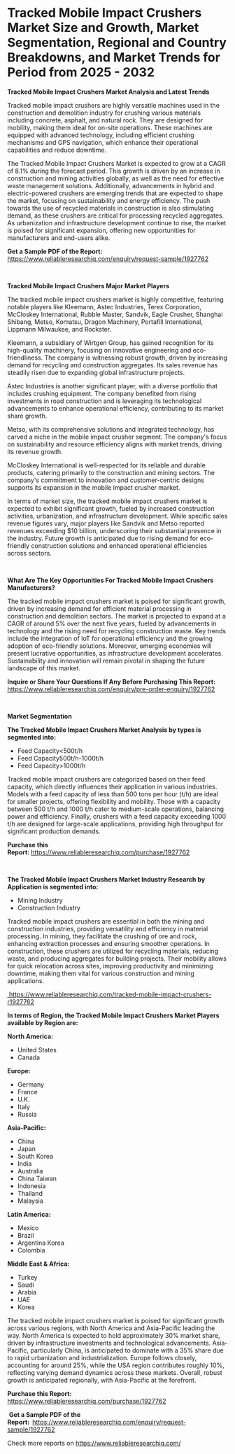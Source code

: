 <p><h1>Tracked Mobile Impact Crushers Market Size and Growth, Market Segmentation, Regional and Country Breakdowns, and Market Trends for Period from 2025 -  2032</h1></p><p><strong>Tracked Mobile Impact Crushers Market Analysis and Latest Trends</strong></p>
<p><p>Tracked mobile impact crushers are highly versatile machines used in the construction and demolition industry for crushing various materials including concrete, asphalt, and natural rock. They are designed for mobility, making them ideal for on-site operations. These machines are equipped with advanced technology, including efficient crushing mechanisms and GPS navigation, which enhance their operational capabilities and reduce downtime.</p><p>The Tracked Mobile Impact Crushers Market is expected to grow at a CAGR of 8.1% during the forecast period. This growth is driven by an increase in construction and mining activities globally, as well as the need for effective waste management solutions. Additionally, advancements in hybrid and electric-powered crushers are emerging trends that are expected to shape the market, focusing on sustainability and energy efficiency. The push towards the use of recycled materials in construction is also stimulating demand, as these crushers are critical for processing recycled aggregates. As urbanization and infrastructure development continue to rise, the market is poised for significant expansion, offering new opportunities for manufacturers and end-users alike.</p></p>
<p><strong>Get a Sample PDF of the Report:&nbsp;</strong> <a href="https://www.reliableresearchiq.com/enquiry/request-sample/1927762?utm_campaign=3318&utm_medium=2&utm_source=Github&utm_content=ia&utm_term=28032025&utm_id=tracked-mobile-impact-crushers">https://www.reliableresearchiq.com/enquiry/request-sample/1927762</a></p>
<p>&nbsp;</p>
<p><strong>Tracked Mobile Impact Crushers Major Market Players</strong></p>
<p><p>The tracked mobile impact crushers market is highly competitive, featuring notable players like Kleemann, Astec Industries, Terex Corporation, McCloskey International, Rubble Master, Sandvik, Eagle Crusher, Shanghai Shibang, Metso, Komatsu, Dragon Machinery, Portafill International, Lippmann Milwaukee, and Rockster. </p><p>Kleemann, a subsidiary of Wirtgen Group, has gained recognition for its high-quality machinery, focusing on innovative engineering and eco-friendliness. The company is witnessing robust growth, driven by increasing demand for recycling and construction aggregates. Its sales revenue has steadily risen due to expanding global infrastructure projects.</p><p>Astec Industries is another significant player, with a diverse portfolio that includes crushing equipment. The company benefited from rising investments in road construction and is leveraging its technological advancements to enhance operational efficiency, contributing to its market share growth.</p><p>Metso, with its comprehensive solutions and integrated technology, has carved a niche in the mobile impact crusher segment. The company's focus on sustainability and resource efficiency aligns with market trends, driving its revenue growth. </p><p>McCloskey International is well-respected for its reliable and durable products, catering primarily to the construction and mining sectors. The company's commitment to innovation and customer-centric designs supports its expansion in the mobile impact crusher market.</p><p>In terms of market size, the tracked mobile impact crushers market is expected to exhibit significant growth, fueled by increased construction activities, urbanization, and infrastructure development. While specific sales revenue figures vary, major players like Sandvik and Metso reported revenues exceeding $10 billion, underscoring their substantial presence in the industry. Future growth is anticipated due to rising demand for eco-friendly construction solutions and enhanced operational efficiencies across sectors.</p></p>
<p>&nbsp;</p>
<p><strong>What Are The Key Opportunities For Tracked Mobile Impact Crushers Manufacturers?</strong></p>
<p><p>The tracked mobile impact crushers market is poised for significant growth, driven by increasing demand for efficient material processing in construction and demolition sectors. The market is projected to expand at a CAGR of around 5% over the next five years, fueled by advancements in technology and the rising need for recycling construction waste. Key trends include the integration of IoT for operational efficiency and the growing adoption of eco-friendly solutions. Moreover, emerging economies will present lucrative opportunities, as infrastructure development accelerates. Sustainability and innovation will remain pivotal in shaping the future landscape of this market.</p></p>
<p><strong>Inquire or Share Your Questions If Any Before Purchasing This Report:</strong> <a href="https://www.reliableresearchiq.com/enquiry/pre-order-enquiry/1927762?utm_campaign=3318&utm_medium=2&utm_source=Github&utm_content=ia&utm_term=28032025&utm_id=tracked-mobile-impact-crushers">https://www.reliableresearchiq.com/enquiry/pre-order-enquiry/1927762</a></p>
<p>&nbsp;</p>
<p><strong>Market Segmentation</strong></p>
<p><strong>The Tracked Mobile Impact Crushers Market Analysis by types is segmented into:</strong></p>
<p><ul><li>Feed Capacity<500t/h</li><li>Feed Capacity500t/h-1000t/h</li><li>Feed Capacity>1000t/h</li></ul></p>
<p><p>Tracked mobile impact crushers are categorized based on their feed capacity, which directly influences their application in various industries. Models with a feed capacity of less than 500 tons per hour (t/h) are ideal for smaller projects, offering flexibility and mobility. Those with a capacity between 500 t/h and 1000 t/h cater to medium-scale operations, balancing power and efficiency. Finally, crushers with a feed capacity exceeding 1000 t/h are designed for large-scale applications, providing high throughput for significant production demands.</p></p>
<p><strong>Purchase this Report:&nbsp;</strong><a href="https://www.reliableresearchiq.com/purchase/1927762?utm_campaign=3318&utm_medium=2&utm_source=Github&utm_content=ia&utm_term=28032025&utm_id=tracked-mobile-impact-crushers">https://www.reliableresearchiq.com/purchase/1927762</a></p>
<p>&nbsp;</p>
<p><strong>The Tracked Mobile Impact Crushers Market Industry Research by Application is segmented into:</strong></p>
<p><ul><li>Mining Industry</li><li>Construction Industry</li></ul></p>
<p><p>Tracked mobile impact crushers are essential in both the mining and construction industries, providing versatility and efficiency in material processing. In mining, they facilitate the crushing of ore and rock, enhancing extraction processes and ensuring smoother operations. In construction, these crushers are utilized for recycling materials, reducing waste, and producing aggregates for building projects. Their mobility allows for quick relocation across sites, improving productivity and minimizing downtime, making them vital for various construction and mining applications.</p></p>
<p><a href="https://www.reliableresearchiq.com/tracked-mobile-impact-crushers-r1927762?utm_campaign=3318&utm_medium=2&utm_source=Github&utm_content=ia&utm_term=28032025&utm_id=tracked-mobile-impact-crushers">&nbsp;https://www.reliableresearchiq.com/tracked-mobile-impact-crushers-r1927762</a></p>
<p><strong>In terms of Region, the Tracked Mobile Impact Crushers Market Players available by Region are:</strong></p>
<p>
    <p> <strong> North America: </strong>
        <ul>
            <li>United States</li>
            <li>Canada</li>
        </ul>
        </p> 
    <p> <strong> Europe: </strong>
        <ul>
            <li>Germany</li>
            <li>France</li>
            <li>U.K.</li>
            <li>Italy</li>
            <li>Russia</li>
        </ul>
        </p> 
    <p> <strong> Asia-Pacific: </strong>
        <ul>
            <li>China</li>
            <li>Japan</li>
            <li>South Korea</li>
            <li>India</li>
            <li>Australia</li>
            <li>China Taiwan</li>
            <li>Indonesia</li>
            <li>Thailand</li>
            <li>Malaysia</li>
        </ul>
        </p> 
    <p> <strong> Latin America: </strong>
        <ul>
            <li>Mexico</li>
            <li>Brazil</li>
            <li>Argentina Korea</li>
            <li>Colombia</li>
        </ul>
        </p> 
    <p> <strong> Middle East & Africa: </strong>
        <ul>
            <li>Turkey</li>
            <li>Saudi</li>
            <li>Arabia</li>
            <li>UAE</li>
            <li>Korea</li>
        </ul>
    </p>
    </p>
<p><p>The tracked mobile impact crushers market is poised for significant growth across various regions, with North America and Asia-Pacific leading the way. North America is expected to hold approximately 30% market share, driven by infrastructure investments and technological advancements. Asia-Pacific, particularly China, is anticipated to dominate with a 35% share due to rapid urbanization and industrialization. Europe follows closely, accounting for around 25%, while the USA region contributes roughly 10%, reflecting varying demand dynamics across these markets. Overall, robust growth is anticipated regionally, with Asia-Pacific at the forefront.</p></p>
<p><strong>Purchase this Report: </strong><a href="https://www.reliableresearchiq.com/purchase/1927762?utm_campaign=3318&utm_medium=2&utm_source=Github&utm_content=ia&utm_term=28032025&utm_id=tracked-mobile-impact-crushers">https://www.reliableresearchiq.com/purchase/1927762</a></p>
<p>&nbsp;<strong>Get a Sample PDF of the Report:&nbsp;&nbsp;</strong><a href="https://www.reliableresearchiq.com/enquiry/request-sample/1927762?utm_campaign=3318&utm_medium=2&utm_source=Github&utm_content=ia&utm_term=28032025&utm_id=tracked-mobile-impact-crushers">https://www.reliableresearchiq.com/enquiry/request-sample/1927762</a></p>
<p><strong></strong></p>
<p>Check more reports on <a href="https://www.reliableresearchiq.com/?utm_campaign=3318&utm_medium=2&utm_source=Github&utm_content=ia&utm_term=28032025&utm_id=tracked-mobile-impact-crushers">https://www.reliableresearchiq.com/</a></p>